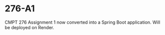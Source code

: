 # 276-A1

CMPT 276 Assignment 1 now converted into a Spring Boot application. Will be deployed on Render.